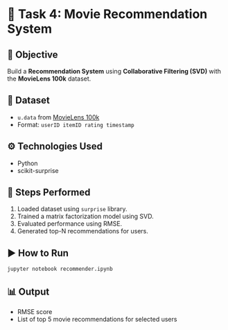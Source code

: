 # 🎯 Task 4: Movie Recommendation System

## 📌 Objective
Build a **Recommendation System** using **Collaborative Filtering (SVD)** with the **MovieLens 100k** dataset.

## 📂 Dataset
- `u.data` from [MovieLens 100k](https://grouplens.org/datasets/movielens/100k/)
- Format: `userID itemID rating timestamp`

## ⚙️ Technologies Used
- Python
- scikit-surprise

## 🧪 Steps Performed
1. Loaded dataset using `surprise` library.
2. Trained a matrix factorization model using SVD.
3. Evaluated performance using RMSE.
4. Generated top-N recommendations for users.

## ▶️ How to Run
```bash
jupyter notebook recommender.ipynb
```

## 📊 Output
- RMSE score
- List of top 5 movie recommendations for selected users

